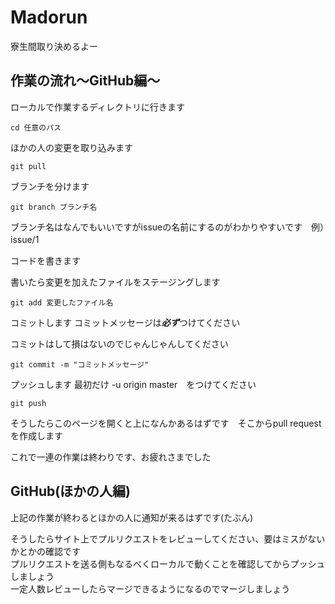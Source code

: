 # Madorun  
寮生間取り決めるよー  

## 作業の流れ～GitHub編～
 
ローカルで作業するディレクトリに行きます

```
cd 任意のパス
```    

ほかの人の変更を取り込みます
```
git pull
```

ブランチを分けます
```
git branch ブランチ名
```
ブランチ名はなんでもいいですがissueの名前にするのがわかりやすいです　例）issue/1　

コードを書きます　　

書いたら変更を加えたファイルをステージングします

```
git add 変更したファイル名
```
コミットします コミットメッセージは***必ず***つけてください　　

コミットはして損はないのでじゃんじゃんしてください
```
git commit -m "コミットメッセージ"
```   

プッシュします 最初だけ -u origin master　をつけてください
```
git push
```

そうしたらこのページを開くと上になんかあるはずです　そこからpull requestを作成します  

これで一連の作業は終わりです、お疲れさまでした

## GitHub(ほかの人編)  
上記の作業が終わるとほかの人に通知が来るはずです(たぶん)  

そうしたらサイト上でプルリクエストをレビューしてください、要はミスがないかとかの確認です  
プルリクエストを送る側もなるべくローカルで動くことを確認してからプッシュしましょう  
一定人数レビューしたらマージできるようになるのでマージしましょう
